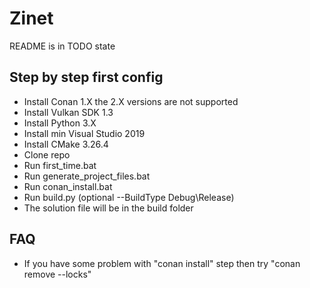 
# Zinet

README is in TODO state

## Step by step first config
  + Install Conan 1.X the 2.X versions are not supported
  + Install Vulkan SDK 1.3
  + Install Python 3.X
  + Install min Visual Studio 2019
  + Install CMake 3.26.4
  + Clone repo
  + Run first_time.bat
  + Run generate_project_files.bat
  + Run conan_install.bat
  + Run build.py (optional --BuildType Debug\Release)
  + The solution file will be in the build folder

## FAQ
  + If you have some problem with "conan install" step then try "conan remove --locks"